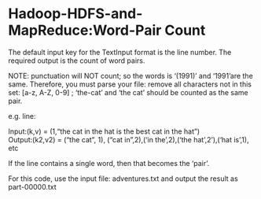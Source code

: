 # Hadoop-HDFS-and-MapReduce:Word-Pair Count

The default input key for the TextInput format is the line number. 
The required output is the count of word pairs. 

NOTE: punctuation will NOT count; so the words is ‘(1991)’ and ‘1991’are the same. Therefore, you must parse your file: remove all characters not in this set: [a-z, A-Z, 0-9] ; ‘the-cat’ and ‘the cat’ should be counted as the same pair.     

e.g. line:     

Input:(k,v) = (1,“the cat in the hat is the best cat in the hat”)  
Output:(k2,v2) = (“the cat”, 1), (“cat in”,2),(‘in the’,2),(‘the hat’,2’),(‘hat is’,1), etc     

If the line contains a single word, then that becomes the ‘pair’.     

For this code, use the input file: adventures.txt and output the result as part-00000.txt
